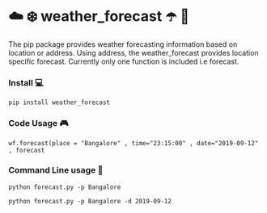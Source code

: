 # :cloud: :snowflake: weather_forecast :open_umbrella: :satellite:



The pip package provides weather forecasting information based on location or address. Using address, the weather_forecast provides location specific forecast. Currently only one function is included i.e forecast. 



### Install :computer:
```
pip install weather_forecast
```

### Code Usage :video_game:
```
wf.forecast(place = "Bangalore" , time="23:15:00" , date="2019-09-12" , forecast
```



### Command Line usage :space_invader:
```
python forecast.py -p Bangalore
```

```
python forecast.py -p Bangalore -d 2019-09-12
```

